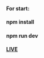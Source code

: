 #### For start:
#### npm install
#### npm run dev
#### [LIVE](https://landing-page-photographer-portfolio-andrewshedov.vercel.app)


